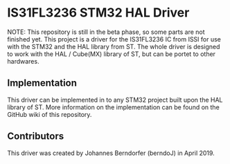 # IS31FL3236 STM32 HAL Driver
NOTE: This repository is still in the beta phase, so some parts are not finished yet.
This project is a driver for the IS31FL3236 IC from ISSI for use with the STM32 and the HAL library from ST. The whole driver is designed to work with the HAL / Cube(MX) library of ST, but can be portet to other hardwares.
## Implementation
This driver can be implemented in to any STM32 project built upon the HAL library of ST. More information on the implementation can be found on the GitHub wiki of this repository.
## Contributors
This driver was created by Johannes Berndorfer (berndoJ) in April 2019.
